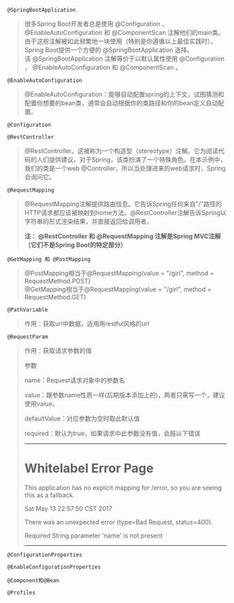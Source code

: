 ```
@SpringBootApplication
```

> 很多Spring Boot开发者总是使用 @Configuration ， @EnableAutoConfiguration 和 @ComponentScan 注解他们的main类。由于这些注解被如此频繁地一块使用（特别是你遵循以上最佳实践时），Spring Boot提供一个方便的 @SpringBootApplication 选择。  
> 该 @SpringBootApplication 注解等价于以默认属性使用 @Configuration ， @EnableAutoConfiguration 和 @ComponentScan 。

```
@EnableAutoConfiguration
```

> @EnableAutoConfiguration：能够自动配置spring的上下文，试图猜测和配置你想要的bean类，通常会自动根据你的类路径和你的bean定义自动配置。

```
@Configuration
```

```
@RestController
```

> @RestController。这被称为一个构造型（stereotype）注解。它为阅读代码的人们提供建议。对于Spring，该类扮演了一个特殊角色。在本示例中，我们的类是一个web @Controller，所以当处理进来的web请求时，Spring会询问它。

```
@RequestMapping
```

> @RequestMapping注解提供路由信息。它告诉Spring任何来自"/"路径的HTTP请求都应该被映射到home方法。@RestController注解告诉Spring以字符串的形式渲染结果，并直接返回给调用者。
>
> **注： @RestController 和 @RequestMapping 注解是Spring MVC注解（它们不是Spring Boot的特定部分）**

```
@GetMapping 和 @PostMapping
```

> @PostMapping相当于@RequestMapping\(value = "/girl", method = RequestMethod.POST\)  
> @GetMapping相当于@RequestMapping\(value = "/girl", method = RequestMethod.GET\)

```
@PathVariable
```

> 作用：获取url中数据，适用用restful风格的url

```
@RequestParam
```

> 作用：获取请求参数的值
>
> 参数
>
> name：Request请求对象中的参数名
>
> value：跟参数name性质一样\(后期版本添加上的\)，两者只需写一个，建议使用value，
>
> defaultValue ：对应参数为空时取此默认值
>
> required：默认为true，如果请求中此参数没有值，会报以下错误
>
> ---
>
> # Whitelabel Error Page
>
> This application has no explicit mapping for /error, so you are seeing this as a fallback.
>
> Sat May 13 22:57:50 CST 2017
>
> There was an unexpected error \(type=Bad Request, status=400\).
>
> Required String parameter 'name' is not present
>
> ---

```
@ConfigurationProperties
```

```
@EnableConfigurationProperties
```

```
@Component和@Bean
```

```
@Profiles
```



